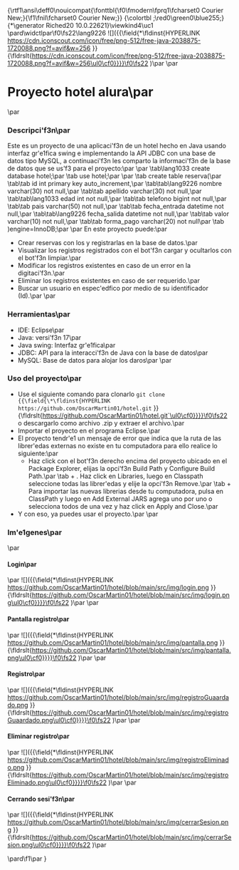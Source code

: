{\rtf1\ansi\deff0\nouicompat{\fonttbl{\f0\fmodern\fprq1\fcharset0 Courier New;}{\f1\fnil\fcharset0 Courier New;}}
{\colortbl ;\red0\green0\blue255;}
{\*\generator Riched20 10.0.22621}\viewkind4\uc1 
\pard\widctlpar\f0\fs22\lang9226 ![]({{\field{\*\fldinst{HYPERLINK https://cdn.iconscout.com/icon/free/png-512/free-java-2038875-1720088.png?f=avif&w=256 }}{\fldrslt{https://cdn.iconscout.com/icon/free/png-512/free-java-2038875-1720088.png?f=avif&w=256\ul0\cf0}}}}\f0\fs22 )\par
\par
# Proyecto hotel alura\par
\par
### Descripci\'f3n\par
Este es un proyecto de una aplicaci\'f3n de un hotel hecho en Java usando interfaz gr\'e1fica swing e implementando la API JDBC con una base de datos tipo MySQL, a continuaci\'f3n les comparto la informaci\'f3n de la base de datos que se us\'f3 para el proyecto:\par
\par
\tab\lang1033 create database hotel;\par
\tab use hotel;\par
\par
\tab create table reserva(\par
\tab\tab id int primary key auto_increment,\par
\tab\tab\lang9226 nombre varchar(30) not null,\par
\tab\tab apellido varchar(30) not null,\par
\tab\tab\lang1033 edad int not null,\par
\tab\tab telefono bigint not null,\par
\tab\tab pais varchar(50) not null,\par
\tab\tab fecha_entrada datetime not null,\par
\tab\tab\lang9226 fecha_salida datetime not null,\par
\tab\tab valor varchar(10) not null,\par
\tab\tab forma_pago varchar(20) not null\par
\tab )engine=InnoDB;\par
\par
En este proyecto puede:\par
+ Crear reservas con los y registrarlas en la base de datos.\par
+ Visualizar los registros registrados con el bot\'f3n cargar y ocultarlos con el bot\'f3n limpiar.\par
+ Modificar los registros existentes en caso de un error en la digitaci\'f3n.\par
+ Eliminar los registros existentes en caso de ser requerido.\par
+ Buscar un usuario en espec\'edfico por medio de su identificador (Id).\par
\par
### Herramientas\par
- IDE: Eclipse\par
- Java: versi\'f3n 17\par
- Java swing: Interfaz gr\'e1fica\par
- JDBC: API para la interacci\'f3n de Java con la base de datos\par
- MySQL: Base de datos para alojar los daros\par
\par
### Uso del proyecto\par
+ Use el siguiente comando para clonarlo `git clone {{\field{\*\fldinst{HYPERLINK https://github.com/OscarMartin01/hotel.git` }}{\fldrslt{https://github.com/OscarMartin01/hotel.git`\ul0\cf0}}}}\f0\fs22  o descargarlo como archivo .zip y extraer el archivo.\par
+ Importar el proyecto en el programa Eclipse.\par
+ El proyecto tendr\'e1 un mensaje de error que indica que la ruta de las librer\'edas externas no existe en tu computadora para ello realice lo siguiente:\par
     + Haz click con el bot\'f3n derecho encima del proyecto ubicado en el Package Explorer, elijas la opci\'f3n Build Path y Configure Build Path.\par
\tab + . Haz click en Libraries, luego en Classpath seleccione todas las librer\'edas y elije la opci\'f3n Remove.\par
\tab + Para importar las nuevas librerias desde tu computadora, pulsa en ClassPath y luego en Add External JARS agrega uno por uno o selecciona todos de una vez y haz click en Apply and Close.\par
+ Y con eso, ya puedes usar el proyecto.\par
\par
### Im\'e1genes\par
\par
#### Login\par
\par
![]({{\field{\*\fldinst{HYPERLINK https://github.com/OscarMartin01/hotel/blob/main/src/img/login.png }}{\fldrslt{https://github.com/OscarMartin01/hotel/blob/main/src/img/login.png\ul0\cf0}}}}\f0\fs22 )\par
\par
#### Pantalla registro\par
\par
![]({{\field{\*\fldinst{HYPERLINK https://github.com/OscarMartin01/hotel/blob/main/src/img/pantalla.png }}{\fldrslt{https://github.com/OscarMartin01/hotel/blob/main/src/img/pantalla.png\ul0\cf0}}}}\f0\fs22 )\par
\par
#### Registro\par
\par
![]({{\field{\*\fldinst{HYPERLINK https://github.com/OscarMartin01/hotel/blob/main/src/img/registroGuaardado.png }}{\fldrslt{https://github.com/OscarMartin01/hotel/blob/main/src/img/registroGuaardado.png\ul0\cf0}}}}\f0\fs22 )\par
\par
#### Eliminar registro\par
\par
![]({{\field{\*\fldinst{HYPERLINK https://github.com/OscarMartin01/hotel/blob/main/src/img/registroEliminado.png }}{\fldrslt{https://github.com/OscarMartin01/hotel/blob/main/src/img/registroEliminado.png\ul0\cf0}}}}\f0\fs22 )\par
\par
#### Cerrando sesi\'f3n\par
\par
![]({{\field{\*\fldinst{HYPERLINK https://github.com/OscarMartin01/hotel/blob/main/src/img/cerrarSesion.png }}{\fldrslt{https://github.com/OscarMartin01/hotel/blob/main/src/img/cerrarSesion.png\ul0\cf0}}}}\f0\fs22 )\par

\pard\f1\par
}
 